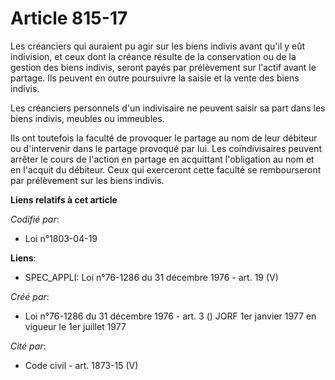 # Article 815-17

Les créanciers qui auraient pu agir sur les biens indivis avant qu'il y eût indivision, et ceux dont la créance résulte de la
conservation ou de la gestion des biens indivis, seront payés par prélèvement sur l'actif avant le partage. Ils peuvent en
outre poursuivre la saisie et la vente des biens indivis.

Les créanciers personnels d'un indivisaire ne peuvent saisir sa part dans les biens indivis, meubles ou immeubles.

Ils ont toutefois la faculté de provoquer le partage au nom de leur débiteur ou d'intervenir dans le partage provoqué par
lui. Les coïndivisaires peuvent arrêter le cours de l'action en partage en acquittant l'obligation au nom et en l'acquit du
débiteur. Ceux qui exerceront cette faculté se rembourseront par prélèvement sur les biens indivis.

**Liens relatifs à cet article**

_Codifié par_:

  - Loi n°1803-04-19

**Liens**:

  - SPEC_APPLI: Loi n°76-1286 du 31 décembre 1976 - art. 19 (V)

_Créé par_:

  - Loi n°76-1286 du 31 décembre 1976 - art. 3 () JORF 1er janvier 1977 en vigueur le 1er juillet 1977

_Cité par_:

  - Code civil - art. 1873-15 (V)
